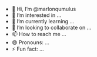 - 👋 Hi, I’m @marlonqumulus
- 👀 I’m interested in ...
- 🌱 I’m currently learning ...
- 💞️ I’m looking to collaborate on ...
- 📫 How to reach me ...
- 😄 Pronouns: ...
- ⚡ Fun fact: ...

<!---
marlonqumulus/marlonqumulus is a ✨ special ✨ repository because its `README.md` (this file) appears on your GitHub profile.
You can click the Preview link to take a look at your changes.
--->
